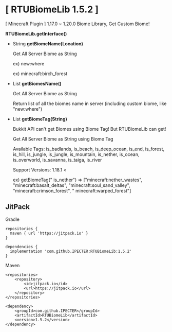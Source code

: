 # [ RTUBiomeLib 1.5.2 ]

[ Minecraft Plugin ] 1.17.0 ~ 1.20.0 Biome Library, Get Custom Biome!

**RTUBiomeLib.getInterface()**

- String **getBiomeName(Location)**

  Get All Server Biome as String

  ex) new:where

  ex) minecraft:birch_forest

- List<String> **getBiomesName()**

  Get All Server Biome as String

  Return list of all the biomes name in server (including custom biome, like "new:where")

- List<String> **getBiomeTag(String)**

  Bukkit API can't get Biomes using Biome Tag! But RTUBiomeLib can get!

  Get All Server Biome as String using Biome Tag

  Available Tags: is_badlands, is_beach, is_deep_ocean, is_end, is_forest, is_hill, is_jungle, is_jungle, is_mountain,
  is_nether, is_ocean, is_overworld, is_savanna, is_taiga,
  is_river

  Support Versions: 1.18.1 <

  ex) getBiomeTag("
  is_nether") => ["minecraft:nether_wastes", "minecraft:basalt_deltas", "minecraft:soul_sand_valley", "minecraft:crimson_forest", "
  minecraft:warped_forest"]

## JitPack

Gradle

```
repositories {
  maven { url 'https://jitpack.io' }
}

dependencies {
  implementation 'com.github.IPECTER:RTUBiomeLib:1.5.2'
}
```

Maven

```access transformers
<repositories>
    <repository>
        <id>jitpack.io</id>
        <url>https://jitpack.io</url>
    </repository>
</repositories>

<dependency>
    <groupId>com.github.IPECTER</groupId>
    <artifactId>RTUBiomeLib</artifactId>
    <version>1.5.2</version>
</dependency>
```
